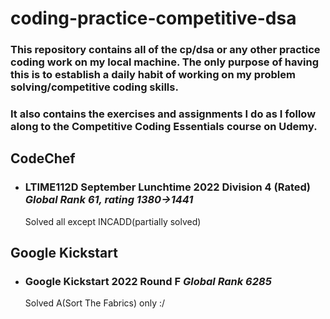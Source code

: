 # coding-practice-competitive-dsa
### This repository contains all of the cp/dsa or any other practice coding work on my local machine. The only purpose of having this is to establish a daily habit of working on my problem solving/competitive coding skills.
### It also contains the exercises and assignments I do as I follow along to the Competitive Coding Essentials course on Udemy.

## CodeChef
+ ### LTIME112D September Lunchtime 2022 Division 4 (Rated)  *Global Rank 61, rating 1380->1441*
    Solved all except INCADD(partially solved)

## Google Kickstart
+ ### Google Kickstart 2022 Round F  *Global Rank 6285*
    Solved A(Sort The Fabrics) only :/

